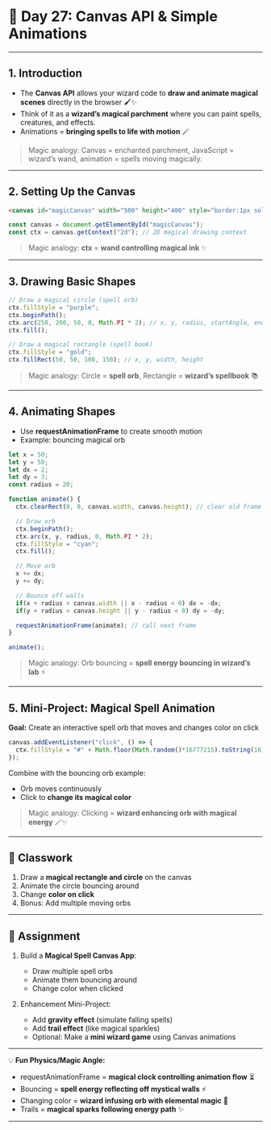 
# 📘 Day 27: Canvas API & Simple Animations

---

## **1. Introduction**

* The **Canvas API** allows your wizard code to **draw and animate magical scenes** directly in the browser 🖌️✨
* Think of it as a **wizard’s magical parchment** where you can paint spells, creatures, and effects.
* Animations = **bringing spells to life with motion** 🪄

> Magic analogy: Canvas = enchanted parchment, JavaScript = wizard’s wand, animation = spells moving magically.

---

## **2. Setting Up the Canvas**

```html
<canvas id="magicCanvas" width="500" height="400" style="border:1px solid #000;"></canvas>
```

```javascript
const canvas = document.getElementById("magicCanvas");
const ctx = canvas.getContext("2d"); // 2D magical drawing context
```

> Magic analogy: **ctx** = **wand controlling magical ink** ✨

---

## **3. Drawing Basic Shapes**

```javascript
// Draw a magical circle (spell orb)
ctx.fillStyle = "purple";
ctx.beginPath();
ctx.arc(250, 200, 50, 0, Math.PI * 2); // x, y, radius, startAngle, endAngle
ctx.fill();

// Draw a magical rectangle (spell book)
ctx.fillStyle = "gold";
ctx.fillRect(50, 50, 100, 150); // x, y, width, height
```

> Magic analogy: Circle = **spell orb**, Rectangle = **wizard’s spellbook** 📚

---

## **4. Animating Shapes**

* Use **requestAnimationFrame** to create smooth motion
* Example: bouncing magical orb

```javascript
let x = 50;
let y = 50;
let dx = 2;
let dy = 3;
const radius = 20;

function animate() {
  ctx.clearRect(0, 0, canvas.width, canvas.height); // clear old frame

  // Draw orb
  ctx.beginPath();
  ctx.arc(x, y, radius, 0, Math.PI * 2);
  ctx.fillStyle = "cyan";
  ctx.fill();

  // Move orb
  x += dx;
  y += dy;

  // Bounce off walls
  if(x + radius > canvas.width || x - radius < 0) dx = -dx;
  if(y + radius > canvas.height || y - radius < 0) dy = -dy;

  requestAnimationFrame(animate); // call next frame
}

animate();
```

> Magic analogy: Orb bouncing = **spell energy bouncing in wizard’s lab** ⚡

---

## **5. Mini-Project: Magical Spell Animation**

**Goal:** Create an interactive spell orb that moves and changes color on click

```javascript
canvas.addEventListener("click", () => {
  ctx.fillStyle = "#" + Math.floor(Math.random()*16777215).toString(16); // random color
});
```

Combine with the bouncing orb example:

* Orb moves continuously
* Click to **change its magical color**

> Magic analogy: Clicking = **wizard enhancing orb with magical energy** 🪄✨

---

## 🎯 Classwork

1. Draw a **magical rectangle and circle** on the canvas
2. Animate the circle bouncing around
3. Change **color on click**
4. Bonus: Add multiple moving orbs

---

## 📝 Assignment

1. Build a **Magical Spell Canvas App**:

   * Draw multiple spell orbs
   * Animate them bouncing around
   * Change color when clicked
2. Enhancement Mini-Project:

   * Add **gravity effect** (simulate falling spells)
   * Add **trail effect** (like magical sparkles)
   * Optional: Make a **mini wizard game** using Canvas animations

---

💡 **Fun Physics/Magic Angle:**

* requestAnimationFrame = **magical clock controlling animation flow** ⏳
* Bouncing = **spell energy reflecting off mystical walls** ⚡
* Changing color = **wizard infusing orb with elemental magic** 🔮
* Trails = **magical sparks following energy path** ✨

---

